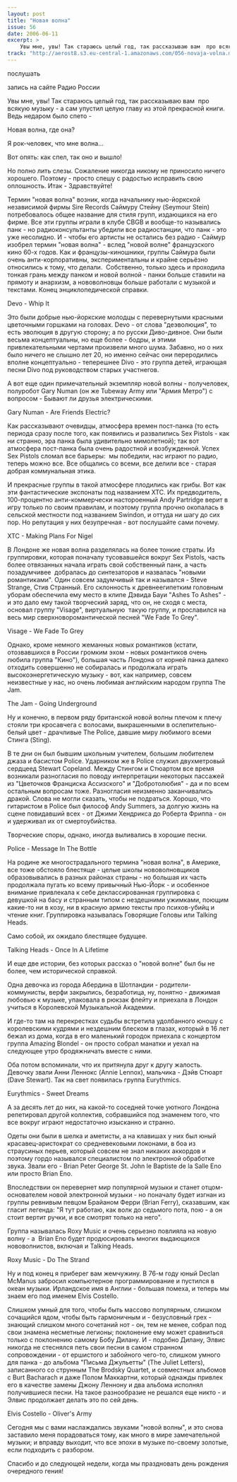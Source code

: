 ```yaml
---
layout: post
title: "Новая волна"
issue: 56
date: 2006-06-11
excerpt: >
    Увы мне, увы! Так стараюсь целый год, так рассказываю вам  про всякую музыку - а сам упустил целую главу из этой прекрасной книги. Ведь недаром было спето -
track: "http://aerost8.s3.eu-central-1.amazonaws.com/056-novaja-volna.mp3"
---
```


послушать

запись на сайте Радио России

Увы мне, увы! Так стараюсь целый год, так рассказываю вам  про всякую музыку - а сам упустил целую главу из этой прекрасной книги. Ведь недаром было спето -

Новая волна, где она?

Я рок-человек, что мне волна...

Вот опять: как спел, так оно и вышло!

Но полно лить слезы. Сожаление никогда никому не приносило ничего хорошего. Поэтому - просто спешу с радостью исправить свою оплошность. Итак - Здравствуйте!

Термин "новая волна" возник, когда начальнику нью-йоркской независимой фирмы Sire Records Саймуру Стейну (Seymour Stein) потребовалось общее название для стиля групп, издающихся на его фирме. Все эти группы играли в клубе CBGB и вообще-то назывались панк - но радиоконсультанты убедили все радиостанции, что панк - это уже несолидно. И - чтобы его артисты не остались без радио - Саймур изобрел термин "новая волна" - вслед "новой волне" французского кино 60-х годов. Как и французы-киношники, группы Саймура были очень анти-корпоративны, экспериментальны и крайне серьёзно относились к тому, что делали.  Собственно, только здесь и проходила тонкая грань между панком и новой волной - панки больше ставили на прямоту и анархизм, а нововолновцы больше работали с музыкой и текстами. Конец энциклопедической справки.

Devo - Whip It

Это были добрые нью-йоркские молодцы с перевернутыми красными цветочными горшками на головах. Devo - от слова "деэволюция", то есть эволюция в другую сторону; а по русски Диво-дивное. Они были весьма концептуальны, но еще более - бодры, и этими привлекательными чертами произвели много шума. Забавно, но о них было ничего не слышно лет 20, но именно сейчас они переродились вполне концептуально - теперешнее Divo - это группа детей, играющая песни Divo под руководством старых участнегов.

А вот еще один примечательный экземпляр новой волны - получеловек, полуробот Gary Numan (он же Tubeway Army или "Армия Метро") с вопросом - Бывают ли друзья электрическими.

Gary Numan - Are Friends Electric?

Как рассказывают очевидцы, атмосфера времен пост-панка (то есть периода сразу после того, как появились и развалились Sex Pistols - как ни странно, эра панка была удивительно мимолетной); так вот атмосфера пост-панка была очень радостной и возбужденной. Успех Sex Pistols сломал все барьеры:  мы победили, нас играют по радио, теперь можно все. Все общались со всеми, все делили все - старая добрая коммунальная этика.

И прекрасные группы в такой атмосфере плодились как грибы. Вот как эти фантастические экспонаты под названием XTC. Их предводитель, 100-процентно анти-коммерчески настороенный Andy Partridge верит в игру только по своим правилам, и поэтому группа прочно окопалась в сельской местности под названием Swindon, и оттуда ни шагу до сих пор. Но репутация у них безупречная - вот послушайте сами почему.

XTC - Making Plans For Nigel

В Лондоне же новая волна разделялась на более тонкие страты. Из группировки, которая поначалу тусовавшейся вокруг Sex Pistols, часть более отвязанных начала играть свой собственный панк, а часть позадумчивее  добралась до синтезаторов и назвалась "новыми романтиками". Один совсем задумчивый так и назывался - Steve Strange, Стив Странный. Его склонность к древнеегипетким головным уборам обеспечила ему место в клипе Дэвида Бауи "Ashes To Ashes" - и это дало ему такой творческий заряд, что он, не сходя с места, основал группу "Visage", виртуальную  такую группу, и прославился на весь мир сверхноворомантической песней "We Fade To Grey".

Visage - We Fade To Grey

Однако, кроме немного жеманных новых романтиков (кстати, отозвавшихся в России громким эхом - новых романтиков очень любила группа "Кино"), большая часть Лондона от корней панка далеко отходить совершенно не собиралась и продолжала играть высокоэнергетическую музыку - вот, как например, совсем неизвестные у нас, но очень любимая английским народом группа The Jam.

The Jam - Going Underground

Ну и конечно, в первом ряду британской новой волны плечом к плечу стояли три кросавчега с волосами, выкрашенными в ослепительно-белый цвет - драчливые The Police, давшие миру любимого всеми Стинга (Sting).

В те дни он был бывшим школьным учителем, большим любителем джаза и басистом Police. Ударником же в Police служил двухметровый сердцеед Stewart Copeland. Между Стингом и Стюартом все время возникали разногласия по поводу интерпретации некоторых пассажей из "Цветочков Франциска Ассизского" и "Добротолюбия" - да и по всем остальным вопросам тоже. Разногласия неизменно заканчивались дракой. Слова не могли сказать, чтобы не подраться. Хорошо, что гитаристом в Police был философ Andy Summers, за долгую жизнь на сцене повидавший всех - от Джими Хендрикса до Роберта Фриппа - он и удерживал их от смертоубийства.

Творческие споры, однако, иногда выливались в хорошие песни.

Police - Message In The Bottle

На родине же многострадального термина "новая волна", в Америке, все тоже обстояло блестяще - целые школы нововолновщиков образовывались в разных районах страны - но большая их часть продолжала пугать ко всему привычный Нью-Йорк - и особенное внимание привлекала к себе деклассированная группировка с девушкой на басу и странным типом с нездешними ужимками, поющим какие-то ни в козу, ни в красную армию тексты про психов-убийц и чтение книг. Группировка называлась Говорящие Головы или Talking Heads.

Само собой, их ожидало блестящее будущее.

Talking Heads - Once In A Lifetime

И еще две истории, без которых рассказ о "новой волне" был бы не более, чем исторической справкой.

Одна девочка из города Абердина в Шотландии - родители-коммунисты, верфи закрылись, безработица, ну, понятно - движимая любовью к музыке, упаковала в рюкзак флейту и приехала в Лондон учиться в Королевской Музыкальной Академии.

И где-то там на перекрестках судьбы встретила удолбанного юношу с королевскими кудрями и нездешним блеском в глазах, который в 16 лет бежал из дома, когда в его маленький городок приехала с концертом группа Amazing Blondel - он просто собрал манатки и уехал на следующее утро бродяжничать вместе с ними.

Оба потом вспоминали, что их притянула друг к другу жалость. Девочку звали Анни Леннокс (Annie Lennox), мальчика - Дэйв Стюарт (Dave Stewart). Так на свет появилась группа Eurythmics.

Eurythmics - Sweet Dreams

А за десять лет до них, на какой-то соседней точке уютного Лондона репетировал другой коллектив, собравшийся под знаменем того, что все вокруг играют недостаточно изысканно и странно.

Одеты они были в шелка и аметисты, а на клавишах у них был юный красавец-аристократ со средневековыми локонами, в боа из страусиных перьев, который совсем не знал никаких аккордов и поэтому гордо назывался специалистом по электронной обработке звука. Звали его - Brian Peter George St. John le Baptiste de la Salle Eno или просто Brian Eno.

Впоследствии он перевернет мир популярной музыки и станет отцом-основателем новой электронной музыки - но поначалу будет изгнан из группы ревнивым певцом Брайаном Ферри (Brian Ferry), сказавшим, как гласит легенда: "Я тут работаю, как волк до седьмого пота, пою - а он стоит вертит ручки, и все смотрят только на него".

Группа называлась Roxy Music и очень серьезно повлияла на новую волну - а  Brian Eno будет продюсировать многих выдающихся нововолнистов, включая и Talking Heads.

Roxy Music - Do The Strand

Ну и под конец я приберег вам жемчужину. В 76-м году юный Declan McManus забросил компьютерное программирование и пустился в океан музыки. Ирландское имя в Англии - большая помеха, и теперь мы знаем его под именем Elvis Costello.

Слишком умный для того, чтобы быть массово популярным, слишком сочащийся ядом, чтобы быть гармоничным и - безусловный грех - знающий слишком много сочетаний нот - он, тем не менее, собрал под свои знамена несметные легионы; поклонение ему может сравниться только с поклонению самому Бобу Дилану. И - подобно Дилану, Элвис никогда не стеснялся петь свои песни в самом странном сопровождении - от ершистого и забойного чего-то, слишком умного для панка - до альбома "Письма Джульетты" (The Juliet Letters), записанного со струнным The Brodsky Quartet, и совместных альбомов с Burt Bacharach и даже Полом Маккартни, который однажды привлек его в качестве замены Джону Леннону и два альбома исполнял получившиеся песни. На такое разнообразие не решался еще никто - и Элвис продолжает делать это по сей день.

Elvis Costello - Oliver's Army

Сегодня мы с вами наслаждались звуками "новой волны", и это снова заставило меня порадоваться тому, как много в мире замечательной музыки; и вправду выходит, что все эпохи в музыке по-своему золотые, если подходить с разбором.

Спасибо и до следующей недели, когда мы праздновать день рождения очередного гения!
